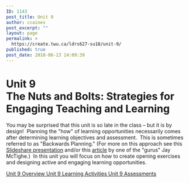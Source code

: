 ```yaml
---
ID: 1143
post_title: Unit 9
author: ccaines
post_excerpt: ""
layout: page
permalink: >
  https://create.twu.ca/ldrs627-su18/unit-9/
published: true
post_date: 2018-06-13 14:09:39
---
```

<!--themify_builder_static--><h1>Unit 9<br />The Nuts and Bolts: Strategies for Engaging Teaching and Learning</h1>
 <p>You may be surprised that this unit is so late in the class – but it is by design!  Planning the "how" of learning opportunities necessarily comes after determining learning objectives and assessment.  This is sometimes referred to as "Backwards Planning." (For more on this approach see this <a href="https://www.slideshare.net/edvainker/backwards-planning">Slideshare presentation</a> and/or this <a href="https://www.ascd.org/ASCD/pdf/books/mctighe2004_intro.pdf">article</a> by one of the "gurus" Jay McTighe.)  In this unit you will focus on how to create opening exercises and designing active and engaging learning opportunities.</p>
 
 <a href="https://create.twu.ca/ldrs627-su18/unit-9-overview/"> Unit 9 Overview </a> <a href="https://create.twu.ca/ldrs627-su18/unit-9-learning-activities/"> Unit 9 Learning Activities </a> <a href="https://create.twu.ca/ldrs627-su18/unit-9-topic-1/"> Unit 9 Assessments </a><!--/themify_builder_static-->
